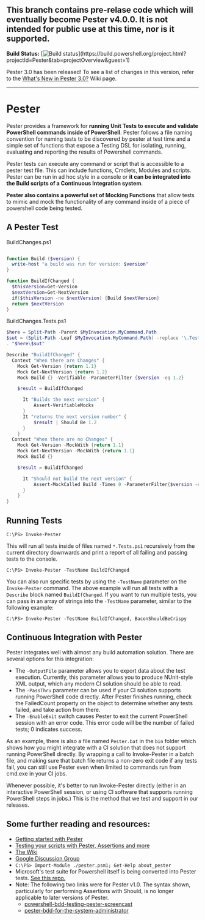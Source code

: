 ## This branch contains pre-relase code which will eventually become Pester v4.0.0.  It is not intended for public use at this time, nor is it supported.

__Build Status:__ [![Build status](https://build.powershell.org/guestAuth/app/rest/builds/buildType:(id:Pester_TestPester)/statusIcon)](https://build.powershell.org/project.html?projectId=Pester&tab=projectOverview&guest=1)

Pester 3.0 has been released!  To see a list of changes in this version, refer to the [What's New in Pester 3.0?](https://github.com/pester/Pester/wiki/What's-New-in-Pester-3.0) Wiki page.

---

Pester
=======
Pester provides a framework for **running Unit Tests to execute and validate PowerShell commands inside of PowerShell**. Pester follows a file naming convention for naming tests to be discovered by pester at test time and a simple set of functions that expose a Testing DSL for isolating, running, evaluating and reporting the results of Powershell commands.

Pester tests can execute any command or script that is accessible to a pester test file. This can include functions, Cmdlets, Modules and scripts. Pester can be run in ad hoc style in a console or **it can be integrated into the Build scripts of a Continuous Integration system**.

**Pester also contains a powerful set of Mocking Functions** that allow tests to mimic and mock the functionality of any command inside of a piece of powershell code being tested.

A Pester Test
-------------
BuildChanges.ps1

```powershell

function Build ($version) {
  write-host "a build was run for version: $version"
}

function BuildIfChanged {
  $thisVersion=Get-Version
  $nextVersion=Get-NextVersion
  if($thisVersion -ne $nextVersion) {Build $nextVersion}
  return $nextVersion
}
```

BuildChanges.Tests.ps1

```powershell
$here = Split-Path -Parent $MyInvocation.MyCommand.Path
$sut = (Split-Path -Leaf $MyInvocation.MyCommand.Path) -replace '\.Tests\.', '.'
. "$here\$sut"

Describe "BuildIfChanged" {
  Context "When there are Changes" {
    Mock Get-Version {return 1.1}
    Mock Get-NextVersion {return 1.2}
    Mock Build {} -Verifiable -ParameterFilter {$version -eq 1.2}

    $result = BuildIfChanged

      It "Builds the next version" {
          Assert-VerifiableMocks
      }
      It "returns the next version number" {
          $result | Should Be 1.2
      }
    }
  Context "When there are no Changes" {
    Mock Get-Version -MockWith {return 1.1}
    Mock Get-NextVersion -MockWith {return 1.1}
    Mock Build {}

    $result = BuildIfChanged

      It "Should not build the next version" {
          Assert-MockCalled Build -Times 0 -ParameterFilter{$version -eq 1.1}
      }
    }
}
```

Running Tests
-------------
    C:\PS> Invoke-Pester

This will run all tests inside of files named `*.Tests.ps1` recursively from the current directory downwards and print a report of all failing and passing tests to the console.

    C:\PS> Invoke-Pester -TestName BuildIfChanged

You can also run specific tests by using the `-TestName` parameter on the `Invoke-Pester` command. The above example will run all tests with a `Describe` block named `BuildIfChanged`. If you want to run multiple tests, you can pass in an array of strings into the `-TestName` parameter, similar to the following example:

    C:\PS> Invoke-Pester -TestName BuildIfChanged, BaconShouldBeCrispy

Continuous Integration with Pester
-----------------------------------

Pester integrates well with almost any build automation solution.  There are several options for this integration:

- The `-OutputFile` parameter allows you to export data about the test execution.  Currently, this parameter allows you to produce NUnit-style XML output, which any modern CI solution should be able to read.
- The `-PassThru` parameter can be used if your CI solution supports running PowerShell code directly.  After Pester finishes running, check the FailedCount property on the object to determine whether any tests failed, and take action from there.
- The `-EnableExit` switch causes Pester to exit the current PowerShell session with an error code.  This error code will be the number of failed tests; 0 indicates success.

As an example, there is also a file named `Pester.bat` in the `bin` folder which shows how you might integrate with a CI solution that does not support running PowerShell directly.  By wrapping a call to Invoke-Pester in a batch file, and making sure that batch file returns a non-zero exit code if any tests fail, you can still use Pester even when limited to commands run from cmd.exe in your CI jobs.

Whenever possible, it's better to run Invoke-Pester directly (either in an interactive PowerShell session, or using CI software that supports running PowerShell steps in jobs.)  This is the method that we test and support in our releases.

Some further reading and resources:
-----------------------------------
* [Getting started with Pester](http://www.powershellmagazine.com/2014/03/12/get-started-with-pester-powershell-unit-testing-framework/)
* [Testing your scripts with Pester, Assertions and more](http://www.powershellmagazine.com/2014/03/27/testing-your-powershell-scripts-with-pester-assertions-and-more/)
* [The Wiki](https://github.com/pester/Pester/wiki)
* [Google Discussion Group](https://groups.google.com/forum/?fromgroups#!forum/pester)
* `C:\PS> Import-Module ./pester.psm1; Get-Help about_pester`
* Microsoft's test suite for Powershell itself is being converted into Pester tests. [See this repo.](https://github.com/PowerShell/PowerShell-Tests)
* Note: The following two links were for Pester v1.0.  The syntax shown, particularly for performing Assertions with Should, is no longer applicable to later versions of Pester.
    * [powershell-bdd-testing-pester-screencast](http://scottmuc.com/blog/development/powershell-bdd-testing-pester-screencast/)
    * [pester-bdd-for-the-system-administrator](http://scottmuc.com/blog/development/pester-bdd-for-the-system-administrator/)
